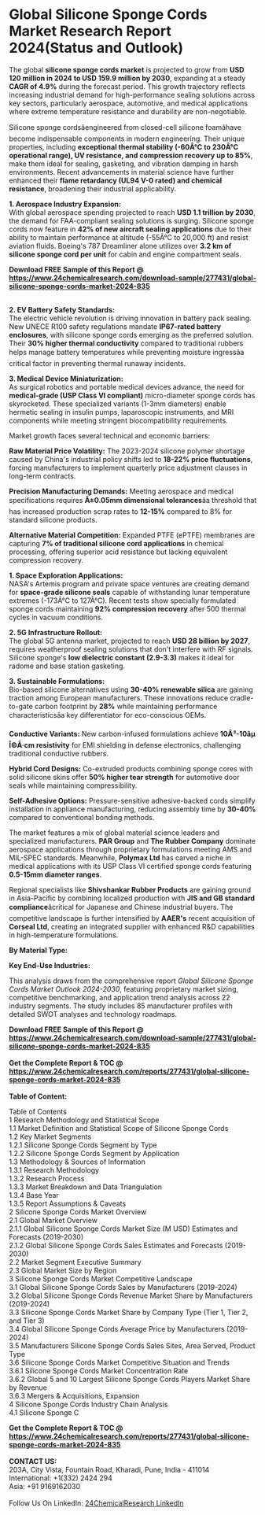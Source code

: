 <h1>Global Silicone Sponge Cords Market Research Report 2024(Status and Outlook)</h1><p>The global <strong>silicone sponge cords market</strong> is projected to grow from <strong>USD 120 million in 2024 to USD 159.9 million by 2030</strong>, expanding at a steady <strong>CAGR of 4.9%</strong> during the forecast period. This growth trajectory reflects increasing industrial demand for high-performance sealing solutions across key sectors, particularly aerospace, automotive, and medical applications where extreme temperature resistance and durability are non-negotiable.</p><p>Silicone sponge cordsâengineered from closed-cell silicone foamâhave become indispensable components in modern engineering. Their unique properties, including <strong>exceptional thermal stability (-60Â°C to 230Â°C operational range), UV resistance, and compression recovery up to 85%</strong>, make them ideal for sealing, gasketing, and vibration damping in harsh environments. Recent advancements in material science have further enhanced their <strong>flame retardancy (UL94 V-0 rated) and chemical resistance</strong>, broadening their industrial applicability.</p><p><strong>1. Aerospace Industry Expansion:</strong><br>
With global aerospace spending projected to reach <strong>USD 1.1 trillion by 2030</strong>, the demand for FAA-compliant sealing solutions is surging. Silicone sponge cords now feature in <strong>42% of new aircraft sealing applications</strong> due to their ability to maintain performance at altitude (-55Â°C to 20,000 ft) and resist aviation fluids. Boeing's 787 Dreamliner alone utilizes over <strong>3.2 km of silicone sponge cord per unit</strong> for cabin and engine compartment seals.</p><div><b>Download FREE Sample of this Report @ 
            <a href="https://www.24chemicalresearch.com/download-sample/277431/global-silicone-sponge-cords-market-2024-835">
            https://www.24chemicalresearch.com/download-sample/277431/global-silicone-sponge-cords-market-2024-835</a></b></div><br><p><strong>2. EV Battery Safety Standards:</strong><br>
The electric vehicle revolution is driving innovation in battery pack sealing. New UNECE R100 safety regulations mandate <strong>IP67-rated battery enclosures</strong>, with silicone sponge cords emerging as the preferred solution. Their <strong>30% higher thermal conductivity</strong> compared to traditional rubbers helps manage battery temperatures while preventing moisture ingressâa critical factor in preventing thermal runaway incidents.</p><p><strong>3. Medical Device Miniaturization:</strong><br>
As surgical robotics and portable medical devices advance, the need for <strong>medical-grade (USP Class VI compliant)</strong> micro-diameter sponge cords has skyrocketed. These specialized variants (1-3mm diameters) enable hermetic sealing in insulin pumps, laparoscopic instruments, and MRI components while meeting stringent biocompatibility requirements.</p><p>Market growth faces several technical and economic barriers:</p><p><strong>Raw Material Price Volatility:</strong> The 2023-2024 silicone polymer shortage caused by China's industrial policy shifts led to <strong>18-22% price fluctuations</strong>, forcing manufacturers to implement quarterly price adjustment clauses in long-term contracts.</p><p><strong>Precision Manufacturing Demands:</strong> Meeting aerospace and medical specifications requires <strong>Â±0.05mm dimensional tolerances</strong>âa threshold that has increased production scrap rates to <strong>12-15%</strong> compared to 8% for standard silicone products.</p><p><strong>Alternative Material Competition:</strong> Expanded PTFE (ePTFE) membranes are capturing <strong>7% of traditional silicone cord applications</strong> in chemical processing, offering superior acid resistance but lacking equivalent compression recovery.</p><p><strong>1. Space Exploration Applications:</strong><br>
NASA's Artemis program and private space ventures are creating demand for <strong>space-grade silicone seals</strong> capable of withstanding lunar temperature extremes (-173Â°C to 127Â°C). Recent tests show specially formulated sponge cords maintaining <strong>92% compression recovery</strong> after 500 thermal cycles in vacuum conditions.</p><p><strong>2. 5G Infrastructure Rollout:</strong><br>
The global 5G antenna market, projected to reach <strong>USD 28 billion by 2027</strong>, requires weatherproof sealing solutions that don't interfere with RF signals. Silicone sponge's <strong>low dielectric constant (2.9-3.3)</strong> makes it ideal for radome and base station gasketing.</p><p><strong>3. Sustainable Formulations:</strong><br>
Bio-based silicone alternatives using <strong>30-40% renewable silica</strong> are gaining traction among European manufacturers. These innovations reduce cradle-to-gate carbon footprint by <strong>28%</strong> while maintaining performance characteristicsâa key differentiator for eco-conscious OEMs.</p><p><strong>Conductive Variants:</strong> New carbon-infused formulations achieve <strong>10Â³-10âµ Î©Â·cm resistivity</strong> for EMI shielding in defense electronics, challenging traditional conductive rubbers.</p><p><strong>Hybrid Cord Designs:</strong> Co-extruded products combining sponge cores with solid silicone skins offer <strong>50% higher tear strength</strong> for automotive door seals while maintaining compressibility.</p><p><strong>Self-Adhesive Options:</strong> Pressure-sensitive adhesive-backed cords simplify installation in appliance manufacturing, reducing assembly time by <strong>30-40%</strong> compared to conventional bonding methods.</p><p>The market features a mix of global material science leaders and specialized manufacturers. <strong>PAR Group</strong> and <strong>The Rubber Company</strong> dominate aerospace applications through proprietary formulations meeting AMS and MIL-SPEC standards. Meanwhile, <strong>Polymax Ltd</strong> has carved a niche in medical applications with its USP Class VI certified sponge cords featuring <strong>0.5-15mm diameter ranges</strong>.</p><p>Regional specialists like <strong>Shivshankar Rubber Products</strong> are gaining ground in Asia-Pacific by combining localized production with <strong>JIS and GB standard compliance</strong>âcritical for Japanese and Chinese industrial buyers. The competitive landscape is further intensified by <strong>AAER's</strong> recent acquisition of <strong>Corseal Ltd</strong>, creating an integrated supplier with enhanced R&amp;D capabilities in high-temperature formulations.</p><p><strong>By Material Type:</strong></p><p><strong>Key End-Use Industries:</strong></p><p>This analysis draws from the comprehensive report <em>Global Silicone Sponge Cords Market Outlook 2024-2030</em>, featuring proprietary market sizing, competitive benchmarking, and application trend analysis across 22 industry segments. The study includes 85 manufacturer profiles with detailed SWOT analyses and technology roadmaps.</p><div><b>Download FREE Sample of this Report @ 
            <a href="https://www.24chemicalresearch.com/download-sample/277431/global-silicone-sponge-cords-market-2024-835">
            https://www.24chemicalresearch.com/download-sample/277431/global-silicone-sponge-cords-market-2024-835</a></b></div><br><div><b>Get the Complete Report & TOC @ 
            <a href="https://www.24chemicalresearch.com/reports/277431/global-silicone-sponge-cords-market-2024-835">
            https://www.24chemicalresearch.com/reports/277431/global-silicone-sponge-cords-market-2024-835</a></b></div><br>
            <b>Table of Content:</b><p>Table of Contents<br />
1 Research Methodology and Statistical Scope<br />
1.1 Market Definition and Statistical Scope of Silicone Sponge Cords<br />
1.2 Key Market Segments<br />
1.2.1 Silicone Sponge Cords Segment by Type<br />
1.2.2 Silicone Sponge Cords Segment by Application<br />
1.3 Methodology & Sources of Information<br />
1.3.1 Research Methodology<br />
1.3.2 Research Process<br />
1.3.3 Market Breakdown and Data Triangulation<br />
1.3.4 Base Year<br />
1.3.5 Report Assumptions & Caveats<br />
2 Silicone Sponge Cords Market Overview<br />
2.1 Global Market Overview<br />
2.1.1 Global Silicone Sponge Cords Market Size (M USD) Estimates and Forecasts (2019-2030)<br />
2.1.2 Global Silicone Sponge Cords Sales Estimates and Forecasts (2019-2030)<br />
2.2 Market Segment Executive Summary<br />
2.3 Global Market Size by Region<br />
3 Silicone Sponge Cords Market Competitive Landscape<br />
3.1 Global Silicone Sponge Cords Sales by Manufacturers (2019-2024)<br />
3.2 Global Silicone Sponge Cords Revenue Market Share by Manufacturers (2019-2024)<br />
3.3 Silicone Sponge Cords Market Share by Company Type (Tier 1, Tier 2, and Tier 3)<br />
3.4 Global Silicone Sponge Cords Average Price by Manufacturers (2019-2024)<br />
3.5 Manufacturers Silicone Sponge Cords Sales Sites, Area Served, Product Type<br />
3.6 Silicone Sponge Cords Market Competitive Situation and Trends<br />
3.6.1 Silicone Sponge Cords Market Concentration Rate<br />
3.6.2 Global 5 and 10 Largest Silicone Sponge Cords Players Market Share by Revenue<br />
3.6.3 Mergers & Acquisitions, Expansion<br />
4 Silicone Sponge Cords Industry Chain Analysis<br />
4.1 Silicone Sponge C</p><div><b>Get the Complete Report & TOC @ 
            <a href="https://www.24chemicalresearch.com/reports/277431/global-silicone-sponge-cords-market-2024-835">
            https://www.24chemicalresearch.com/reports/277431/global-silicone-sponge-cords-market-2024-835</a></b></div><br><b>CONTACT US:</b><br>
            203A, City Vista, Fountain Road, Kharadi, Pune, India - 411014<br>
            International: +1(332) 2424 294<br>
            Asia: +91 9169162030 <br><br>
            Follow Us On LinkedIn: <a href="https://www.linkedin.com/company/24chemicalresearch/">24ChemicalResearch LinkedIn</a>